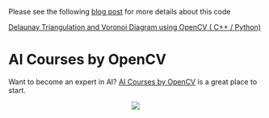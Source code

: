 Please see the following
[blog post](https://www.learnopencv.com/delaunay-triangulation-and-voronoi-diagram-using-opencv-c-python/)
for more details about this code

[Delaunay Triangulation and Voronoi Diagram using OpenCV ( C++ / Python)](https://www.learnopencv.com/delaunay-triangulation-and-voronoi-diagram-using-opencv-c-python/)

# AI Courses by OpenCV

Want to become an expert in AI?
[AI Courses by OpenCV](https://opencv.org/courses/) is a great place to start.

<a href="https://opencv.org/courses/">
<p align="center"> 
<img src="https://www.learnopencv.com/wp-content/uploads/2020/04/AI-Courses-By-OpenCV-Github.png">
</p>
</a>
